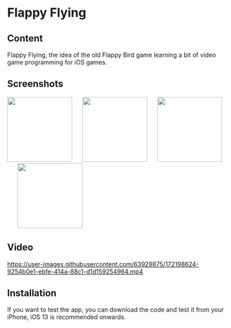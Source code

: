 # Flappy Flying

## Content
Flappy Flying, the idea of the old Flappy Bird game learning a bit of video game programming for iOS games.

## Screenshots

<p>
  <img src="https://filedn.eu/lUfpa3BpLa45XCcSIQyWRHF/WWW/FilesProjects/FlappyFlyingApp/screenShots/FlappyBird001.png" width="150">&nbsp;&nbsp;&nbsp;&nbsp;&nbsp;
  <img src="https://filedn.eu/lUfpa3BpLa45XCcSIQyWRHF/WWW/FilesProjects/FlappyFlyingApp/screenShots/FlappyBird002.png" width="150">&nbsp;&nbsp;&nbsp;&nbsp;&nbsp;
  <img src="https://filedn.eu/lUfpa3BpLa45XCcSIQyWRHF/WWW/FilesProjects/FlappyFlyingApp/screenShots/FlappyBird003.png" width="150">&nbsp;&nbsp;&nbsp;&nbsp;&nbsp;
  <img src="https://filedn.eu/lUfpa3BpLa45XCcSIQyWRHF/WWW/FilesProjects/FlappyFlyingApp/screenShots/FlappyBird004.png" width="150">
</p>

## Video


https://user-images.githubusercontent.com/63929875/172198624-9254b0e1-ebfe-414a-88c1-d1d159254964.mp4



## Installation
If you want to test the app, you can download the code and test it from your iPhone, iOS 13 is recommended onwards.

